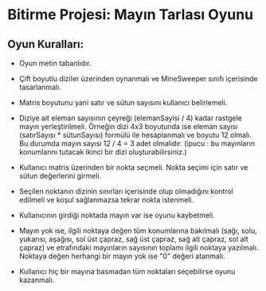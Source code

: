 # Bitirme Projesi: Mayın Tarlası Oyunu
## Oyun Kuralları:

- Oyun metin tabanlıdır.

- Çift boyutlu diziler üzerinden oynanmalı ve MineSweeper sınıfı içerisinde tasarlanmalı.

- Matris boyutunu yani satır ve sütun sayısını kullanıcı belirlemeli.

- Diziye ait eleman sayısının çeyreği (elemanSayisi / 4) kadar rastgele mayın yerleştirilmeli. Örneğin dizi 4x3 boyutunda ise eleman sayısı (satırSayısı * sütunSayısı) formülü ile hesaplanmalı ve boyutu 12 olmalı. Bu durumda mayın sayısı 12 / 4 = 3 adet olmalıdır. (ipucu : bu mayınların konumlarını tutacak ikinci bir dizi oluşturabilirsiniz.)

- Kullanıcı matris üzerinden bir nokta seçmeli. Nokta seçimi için satır ve sütun değerlerini girmeli.

- Seçilen noktanın dizinin sınırları içerisinde olup olmadığını kontrol edilmeli ve koşul sağlanmazsa tekrar nokta istenmeli.

- Kullanıcının girdiği noktada mayın var ise oyunu kaybetmeli.

- Mayın yok ise, ilgili noktaya değen tüm konumlarına bakılmalı (sağı, solu, yukarısı, aşağısı, sol üst çapraz, sağ üst çapraz, sağ alt çapraz, sol alt çapraz) ve etrafındaki mayınların sayısının toplamı ilgili noktaya yazılmalı. Noktaya değen herhangi bir mayın yok ise "0" değeri atanmalı.

- Kullanıcı hiç bir mayına basmadan tüm noktaları seçebilirse oyunu kazanmalı.